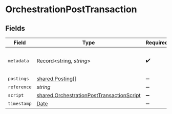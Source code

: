 # OrchestrationPostTransaction


## Fields

| Field                                                                                                         | Type                                                                                                          | Required                                                                                                      | Description                                                                                                   | Example                                                                                                       |
| ------------------------------------------------------------------------------------------------------------- | ------------------------------------------------------------------------------------------------------------- | ------------------------------------------------------------------------------------------------------------- | ------------------------------------------------------------------------------------------------------------- | ------------------------------------------------------------------------------------------------------------- |
| `metadata`                                                                                                    | Record<string, *string*>                                                                                      | :heavy_check_mark:                                                                                            | N/A                                                                                                           | {<br/>"admin": "true"<br/>}                                                                                   |
| `postings`                                                                                                    | [shared.Posting](../../../sdk/models/shared/posting.md)[]                                                     | :heavy_minus_sign:                                                                                            | N/A                                                                                                           |                                                                                                               |
| `reference`                                                                                                   | *string*                                                                                                      | :heavy_minus_sign:                                                                                            | N/A                                                                                                           | ref:001                                                                                                       |
| `script`                                                                                                      | [shared.OrchestrationPostTransactionScript](../../../sdk/models/shared/orchestrationposttransactionscript.md) | :heavy_minus_sign:                                                                                            | N/A                                                                                                           |                                                                                                               |
| `timestamp`                                                                                                   | [Date](https://developer.mozilla.org/en-US/docs/Web/JavaScript/Reference/Global_Objects/Date)                 | :heavy_minus_sign:                                                                                            | N/A                                                                                                           |                                                                                                               |